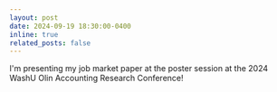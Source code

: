```yaml
---
layout: post
date: 2024-09-19 18:30:00-0400
inline: true
related_posts: false
---
```


I'm presenting my job market paper at the poster session at the 2024 WashU Olin Accounting Research Conference!